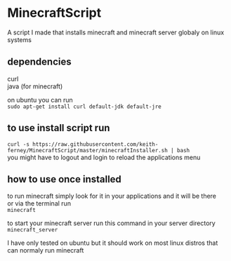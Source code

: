 # MinecraftScript
A script I made that installs minecraft and minecraft server globaly on linux systems
## dependencies  

  curl  
  java (for minecraft)

  on ubuntu you can run  
  `sudo apt-get install curl default-jdk default-jre`

## to use install script run  
`curl -s https://raw.githubusercontent.com/keith-ferney/MinecraftScript/master/minecraftInstaller.sh | bash`  
you might have to logout and login to reload the applications menu

## how to use once installed
to run minecraft simply look for it in your applications and it will be there  
or via the terminal run  
`minecraft`

to start your minecraft server run this command in your server directory  
`minecraft_server`


I have only tested on ubuntu but it should work on most linux distros that can normaly run minecraft
